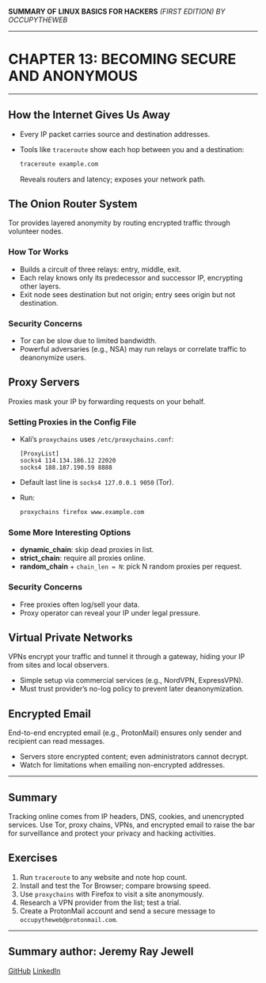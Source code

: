 **SUMMARY OF**
**LINUX BASICS FOR HACKERS**
*(FIRST EDITION) BY OCCUPYTHEWEB*

---

# CHAPTER 13: BECOMING SECURE AND ANONYMOUS

---

## How the Internet Gives Us Away

* Every IP packet carries source and destination addresses.
* Tools like `traceroute` show each hop between you and a destination:

  ```bash
  traceroute example.com
  ```

  Reveals routers and latency; exposes your network path.

## The Onion Router System

Tor provides layered anonymity by routing encrypted traffic through volunteer nodes.

### How Tor Works

* Builds a circuit of three relays: entry, middle, exit.
* Each relay knows only its predecessor and successor IP, encrypting other layers.
* Exit node sees destination but not origin; entry sees origin but not destination.

### Security Concerns

* Tor can be slow due to limited bandwidth.
* Powerful adversaries (e.g., NSA) may run relays or correlate traffic to deanonymize users.

## Proxy Servers

Proxies mask your IP by forwarding requests on your behalf.

### Setting Proxies in the Config File

* Kali’s `proxychains` uses `/etc/proxychains.conf`:

  ```text
  [ProxyList]
  socks4 114.134.186.12 22020
  socks4 188.187.190.59 8888
  ```
* Default last line is `socks4 127.0.0.1 9050` (Tor).
* Run:

  ```bash
  proxychains firefox www.example.com
  ```

### Some More Interesting Options

* **dynamic\_chain**: skip dead proxies in list.
* **strict\_chain**: require all proxies online.
* **random\_chain** + `chain_len = N`: pick N random proxies per request.

### Security Concerns

* Free proxies often log/sell your data.
* Proxy operator can reveal your IP under legal pressure.

## Virtual Private Networks

VPNs encrypt your traffic and tunnel it through a gateway, hiding your IP from sites and local observers.

* Simple setup via commercial services (e.g., NordVPN, ExpressVPN).
* Must trust provider’s no-log policy to prevent later deanonymization.

## Encrypted Email

End-to-end encrypted email (e.g., ProtonMail) ensures only sender and recipient can read messages.

* Servers store encrypted content; even administrators cannot decrypt.
* Watch for limitations when emailing non-encrypted addresses.

---

## Summary

Tracking online comes from IP headers, DNS, cookies, and unencrypted services. Use Tor, proxy chains, VPNs, and encrypted email to raise the bar for surveillance and protect your privacy and hacking activities.

## Exercises

1. Run `traceroute` to any website and note hop count.
2. Install and test the Tor Browser; compare browsing speed.
3. Use `proxychains` with Firefox to visit a site anonymously.
4. Research a VPN provider from the list; test a trial.
5. Create a ProtonMail account and send a secure message to `occupytheweb@protonmail.com`.

---

## Summary author: **Jeremy Ray Jewell**

[GitHub](https://github.com/jeremyrayjewell)
[LinkedIn](https://www.linkedin.com/in/jeremyrayjewell)
